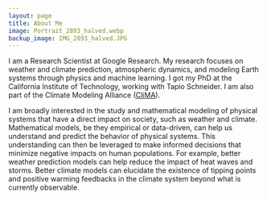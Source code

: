 ```yaml
---
layout: page
title: About Me
image: Portrait_2893_halved.webp
backup_image: IMG_2893_halved.JPG
---
```


I am a Research Scientist at Google Research. My research focuses on weather and climate prediction, atmospheric dynamics, and modeling Earth systems through physics and machine learning. I got my PhD at the California Institute of Technology, working with Tapio Schneider. I am also part of the Climate Modeling Alliance ([CliMA](https://clima.caltech.edu)).

I am broadly interested in the study and mathematical modeling of physical systems that have a direct impact on society, such as weather and climate. Mathematical models, be they empirical or data-driven, can help us understand and predict the behavior of physical systems. This understanding can then be leveraged to make informed decisions that minimize negative impacts on human populations. For example, better weather prediction models can help reduce the impact of heat waves and storms. Better climate models can elucidate the existence of tipping points and positive warming feedbacks in the climate system beyond what is currently observable.
